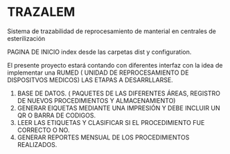 # TRAZALEM
Sistema de trazabilidad de reprocesamiento de manterial en centrales de esterilización

PAGINA DE INICIO
index desde las carpetas dist y configuration.

El presente proyecto estará contando con diferentes interfaz con la idea de implementar una RUMED ( UNIDAD DE REPROCESAMIENTO DE DISPOSITVOS MEDICOS)
LAS ETAPAS A DESARRLLARSE.
1. BASE DE DATOS. ( PAQUETES DE LAS DIFERENTES ÁREAS, REGISTRO DE NUEVOS PROCEDIMIENTOS Y ALMACENAMIENTO)
2. GENERAR EIQUETAS MEDIANTE UNA IMPRESIÓN Y DEBE INCLUIR UN QR O BARRA DE CODIGOS.
3. LEER LAS ETIQUETAS Y CLASIFICAR SI EL PROCEDIMIENTO FUE CORRECTO O NO.
4. GENERAR REPORTES MENSUAL DE LOS PROCEDIMIENTOS REALIZADOS.
